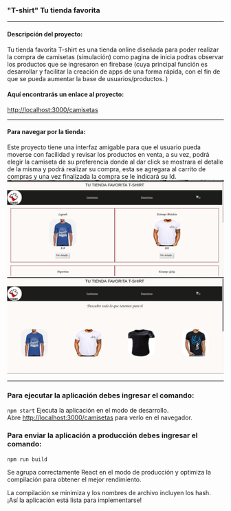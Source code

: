### "T-shirt" Tu tienda favorita
***
#### Descripción del proyecto:

Tu tienda favorita T-shirt es una tienda online diseñada  para poder realizar la compra de camisetas (simulación) como pagina de inicia podras observar los productos que se ingresaron en firebase (cuya principal función es desarrollar y facilitar la creación de apps de una forma rápida, con el fin de que se pueda aumentar la base de usuarios/productos. ) 

#### Aquí encontrarás un enlace al proyecto:
 [http://localhost:3000/camisetas](http://localhost:3000/camisetas/1)
 
***
#### Para navegar por la tienda:
Este proyecto tiene una interfaz amigable para que el usuario pueda moverse con facilidad y revisar los productos en venta, a su vez, podrá elegir la camiseta de su preferencia donde al dar click se mostrara el detalle de la misma y podrá realizar su compra, esta se agregara al carrito de compras y una vez finalizada la compra se le indicará su Id.
![](public/img/picture1.jpeg)
![](public/img/picture2.jpeg)

***
### Para ejecutar la aplicación debes ingresar el comando:
 `npm start`
Ejecuta la aplicación en el modo de desarrollo.\
Abre [http://localhost:3000/camisetas](http://localhost:3000/camisetas/1) para verlo en el navegador.

###  Para enviar la aplicación a producción debes ingresar el comando:
`npm run build`

Se agrupa correctamente React en el modo de producción y optimiza la compilación para obtener el mejor rendimiento.

La compilación se minimiza y los nombres de archivo incluyen los hash. \
¡Así la aplicación está lista para implementarse!



